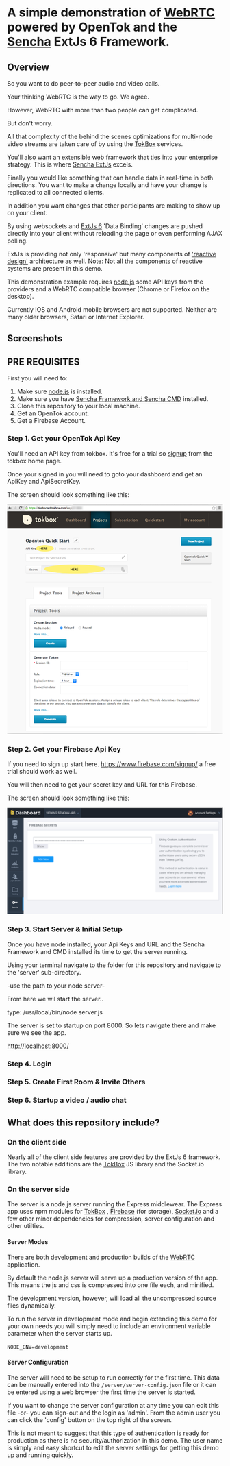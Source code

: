 # A simple demonstration of <a href="http://http://www.webrtc.org/" target="_new">WebRTC</a> powered by OpenTok and the <a href="http://www.sencha.com/" target="_new">Sencha</a> ExtJs 6 Framework. 
## Overview
So you want to do peer-to-peer audio and video calls. 

Your thinking WebRTC is the way to go. We agree.

However, WebRTC with more than two people can get complicated. 

But don't worry. 

All that complexity of the behind the scenes optimizations for multi-node video streams are taken care of by using the <a href="http://tokbox.com/" target="_new">TokBox</a> services. 


You'll also want an extensible web framework that ties into your enterprise strategy. This is where <a href="http://www.sencha.com/" target="_new">Sencha ExtJs</a> excels. 

Finally you would like something that can handle data in real-time in both directions. You want to make a change locally and have your change is replicated to all connected clients. 

In addition you want changes that other participants are making to show up on your client.

By using websockets and <a href="http://www.sencha.com/" target="_new">ExtJs 6</a> 'Data Binding' changes are pushed directly into your client without reloading the page or even performing AJAX polling.

ExtJs is providing not only 'responsive' but many components of <a href="http://www.reactivemanifesto.org/" target="_new">'reactive design'</a> architecture as well. Note: Not all the components of reactive systems are present in this demo.

This demonstration example requires <a href="http://nodejs.org/" target="_new">node.js</a> some API keys from the providers and a WebRTC compatible browser (Chrome or Firefox on the desktop).

Currently IOS and Android mobile browsers are not supported. Neither are many older browsers, Safari or Internet Explorer.

## Screenshots


## PRE REQUISITES
First you will need to:
<ol>
<li>Make sure <a href="https://nodejs.org/download/">node.js</a> is installed.
<li>Make sure you have <a href="http://www.sencha.com/" target="_new">Sencha Framework and Sencha CMD</a> installed.
<li>Clone this repository to your local machine.
<li>Get an OpenTok account.
<li>Get a Firebase Account.
</ol>




### Step 1. Get your OpenTok Api Key
You'll need an API key from tokbox. It's free for a trial so <a href="https://dashboard.tokbox.com/users/sign_up"  target="_new">signup</a> from the tokbox home page.

Once your signed in you will need to goto your dashboard and get an ApiKey and ApiSecretKey.

The screen should look something like this:

<img src="/WebRTC/resources/images/TokBoxApi.png" border=0 width=600 />

### Step 2. Get your Firebase Api Key
If you need to sign up start here. <a href="https://www.firebase.com/signup/" target="_new">https://www.firebase.com/signup/</a> a free trial should work as well.

You will then need to get your secret key and URL for this Firebase.

The screen should look something like this:

<img src="/WebRTC/resources/images/FireBaseApi.png" border=0 width=600 />

### Step 3. Start Server & Initial Setup

Once you have node installed, your Api Keys and URL and the Sencha Framework and CMD installed its time to get the server running.

Using your terminal navigate to the folder for this repository and navigate to the 'server' sub-directory.

-use the path to your node server-

From here we wil start the server..

type: /usr/local/bin/node server.js  

The server is set to startup on port 8000. So lets navigate there and make sure we see the app.

<a href="http://localhost:8000/" target="_new">http://localhost:8000/</a>



### Step 4. Login
### Step 5. Create First Room & Invite Others
### Step 6. Startup a video / audio chat
## What does this repository include?

### On the client side
Nearly all of the client side features are provided by the ExtJs 6 framework. The two notable additions are the <a href="http://tokbox.com/" target="_new">TokBox</a>  JS library and the Socket.io library.

### On the server side
The server is a node.js server running the Express middlewear. The Express app uses npm modules for <a href="http://tokbox.com/" target="_new">TokBox</a> , <a href="http://firebase.com/" target="_new">Firebase</a>  (for storage), <a href="http://socket.io/" target="_new">Socket.io</a> and a few other minor dependencies for compression, server configuration and other utilties. 

#### Server Modes
There are both development and production builds of the <a href="http://http://www.webrtc.org/" target="_new">WebRTC</a> application.
 
By default the node.js server will serve up a production version of the app. This means the js and css is compressed into one file each, and minified.
 
The development version, however, will load all the uncompressed source files dynamically.

To run the server in development mode and begin extending this demo for your own needs you will simply need to include an environment variable parameter when the server starts up.

<code>NODE_ENV=development</code>

#### Server Configuration
The server will need to be setup to run correctly for the first time. This data can be manually entered into the <code>/server/server-config.json</code> file or it can be entered using a web browser the first time the server is started.

If you want to change the server configuration at any time you can edit this file -or- you can sign-out and the login as 'admin'. From the admin user you can click the 'config' button on the top right of the screen. 

This is not meant to suggest that this type of authentication is ready for production as there is no security/authorization in this demo. The user name is simply and easy shortcut to edit the server settings for getting this demo up and running quickly.

 

